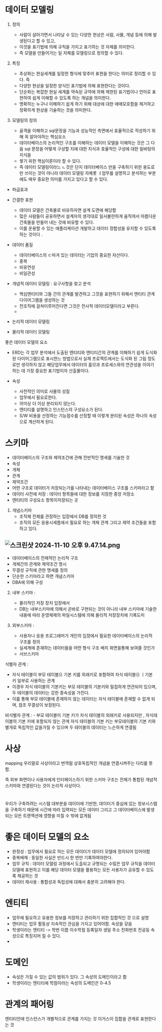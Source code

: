 # 데이터 모델링
1. 정의
   - 사람이 살아가면서 나타날 수 있는 다양한 현상은 사람, 사물, 개념 등에 의해 발생된다고 할 수 있고, 
   - 이것을 표기법에 의해 규칙을 가지고 표기하는 것 자체를 의미한다. 
   - 즉 모델을 만들어가는 일 자체를 모델링으로 정의할 수 있다. 

2. 특징 
   - 추상화는 현실세계를 일정한 형식에 맞추어 표현을 한다는 의미로 정리할 수 있다. 즉
   - 다양한 현상을 일정한 양식인 표기법에 의해 표현한다는 것이다. 
   - 단순화는 복잡한 현실 세계를 약속된 규약에 의해 제한된 표기법이나 언어로 표현하여 쉽게 이해할 수 있도록 하는 개념을 의미한다.
   - 명확하는 누구나 이해하기 쉽게 하기 위해 대상에 대한 애매모호함을 제거하고 정확하게 현상을 기술하는 것을 의미한다. 




3. 모델링의 정의
   - 골격을 이해하고 sql문장을 기능과 성능적인 측면에서 효율적으로 작성하기 위해 꼭 알아야하는 핵심요소
   - 데이터베이스의 논리적인 구조를 이해하는 데이터 모델을 이해하는 것은 그 다음 sql 문장을 어떻게 구성할 지에 대한 지식과 효율적인 구성에 대한 밑바탕의 지식을 
   - 쌓기 위한 핵심이론이라 할 수 있다. 
   - 즉 데이터 모델링이라느 ㄴ것은 단지 데이터베이스 만을 구축하기 위한 용도로만 쓰이는 것이 아니라 데이터 모델링 자체롯 ㅓ업무를 설명하고 분석하는 부분에도 매우 중요한 의미를 가지고 있다고 할 수 있다.

- 파급효과
- 간결한 표현 
  - 데이터 모델은 건축물로 비유하자면 설계 도면에 해당함
  - 많은 사람들이 공유하면서 설계자의 생각대로 일사불란하게 움직여서 아름다운 건축물을 만들어 내는 것에 비유할 수 있다.
  - 이를 운용할 수 있는 애플리케이션 개발하고 데이터 정합성을 유지할 수 있도록 하는 것이다 .

- 데이터 품질 
  - 데이터베이스의 ㄷ마겨 있는 데이터는 기업의 중요한 자산이다. 
  - 중복 
  - 비유연성
  - 비일관성


- 개념적 데이터 모델링 : 요구사항을 찾고 분석 
  - 핵심엔티티와 그들 간의 관계를 발견하고 그것을 표현하기 위해서 엔티티 관계다이어그램을 생성하는 것 
  - 전조직에 걸쳐이루어진다면 그것은 전사적 데이터모델이라고 부른다.
  - 
- 논리적 데이터 모델링
- 물리적 데이터 모델링 



좋은 데이터 모델의 요소 
- ERD는 각 업무 분석에서 도출된 엔티티와 엔티티간의 관계를 이해하기 쉽게 도식화 된 다이어그램으로 표시한느 방법으로서 실제 프로젝트에서는 도식화 된 그림 정도로만 생각하지 않고 해당업무에서 데이터의 흘므과 프로세스와의 연관성을 이야기하는 데 가장 중요한 표기법이자 산출물이다. 



- 속성 
  - 사전적인 의미로 사물의 성질 
  - 업무에서 필요로한다.
  - 의미상 더 이상 분리되지 않는다.
  - 엔티티를 설명하고 인스턴스의 구성요소가 된다.
  - S/W 비용을 산정하는 기능점수를 산정할 때 이렇게 분리된 속성은 하나의 속성으로 계산하게 된다. 
  

# 스키마 
- 데이터베이스의 구조와 제약조건에 관해 전반적인 명세를 기술한 것
- 속성
- 개체
- 관계
- 제약조건 
- 어떤 구조로 데이터가 저장되는가를 나타내는 데이터베이스 구조를 스키마라고 함 
- 데이터 사전에 저장 : 데이터 항목들에 대한 정보를 지정한 중앙 저장소 
- 엔티티의 구성요소 항목이저장되는 곳 


1. 개념스키마 
   - 조직체 전체를 관장하는 입장에서 DB를 정의한 것
   - 조직의 모든 응용시세틈에서 필요로 하는 개체 관계 그리고 제약 조건들을 포함하고 있다.

![스크린샷 2024-11-10 오후 9.47.14.png](..%2F..%2F..%2F..%2F..%2F..%2Fvar%2Ffolders%2Fm4%2Fn9zxyvgx4lx03pl_7nrbhpyr0000gn%2FT%2FTemporaryItems%2FNSIRD_screencaptureui_6FXcn4%2F%EC%8A%A4%ED%81%AC%EB%A6%B0%EC%83%B7%202024-11-10%20%EC%98%A4%ED%9B%84%209.47.14.png)
-

-  데이터베이스의 전체적인 논리적 구조 
- 개체간의 관계와 제약조건 명시
- 무결성 규칙에 관한 명세를 정의
- 단순한 스키마라고 하면 개념스키마 
- DBA에 의해 구성 



2. 내부 스키마  :
   - 물리적인 저장 장치 입장에서 
   - DB는 내부스키마에 의해서 곧바로 구현되는 것이 아니라 내부 스키마에 기술한 내용에 따라 운영체제의 파일시스템에 의해 물리적 저장장치에 기록도미 


3. 외부스키마 : 
   - 사용자나 응용 프로그래머가 개인의 입장에서 필요한 데이터베이스의 논리적 구조를 정의
   - 실세계에 존재하는 데이터들을 어떤 형식 구조 배치 화면을통해 보여줄 것인가 
   - 서브스키마 



식별자 관계 :
 - 자식 테이블이 부모 테이블으 기본 키를 외래키로 포함하여 자식 테이블으 ㅣ기본 키 일부로 사용하는 관계 
 - 이경우 자식 테이블의 기본키는 부모 테이블의 기본키와 밀접하게 연관되어 있으며, 두 테이블의 데이터는 강한 종속성을 가진다. 
 - 이를 통해 부모 테이블에 존재하지 않는 데이터는 자식 테이블에 존재할 수 없게 되며, 참조 무결성이 보장된다.


비식별자 관계 : 
    - 부모 테이블이 기본 키가 자식 테이블의 외래키로 사용되지만 , 자식테이블의 기본 키에 포함되지 않는 관계
자식 테이블의 기본 키는 부모테이블의 기본 키와 별개로 독립적인 값을가질 수 있으며 두 테이블의 데이터는 느슨하게 연결됨




# 사상
mapping 우리말로 사상이라고 번역됨
상호독립적인 개념을 연결시켜주는 다리를 뜻함.

즉 외부 화면이나 사용자에게 인터페이스하기 위한 스키마 구조는 전체가 통합된 개념적 스키마와 연결된다는 것이 논리적 사상이다. 



# 

우리가 구축하려는 시스템 대부분을 데이터에 기반한, 데이터가 중심에 있는 정보시스템을 구축하기 때문에 시간에 따라 입력되는 모든 데이터 그리고 그 데이터베이스에 발생되는 모든 트랜잭션에 영향을 미칠 수 밖에 없게됨



# 좋은 데이터 모델의 요소 

- 완정성 : 업무에서 필요로 하는 모든 데이터가 데이터 모델에 정의되어 있어야함
- 중복배제 : 동일한 사실은 반드시 한 번만 기록하여야한다. 
- 업무 규칙 : 데이터 모델링 과정에서 도출되고 규명되는 수많은 업무 규칙을 데이터 모델에 표현하고 이를 해당 데이터 모델을 활용하는 모든 사용자가 공유할 수 있도록 제공하는 것 
- 데이터 재사용 : 통합성과 독립성에 대해서 충분히 고려해야 한다.  


# 엔티티 
- 업무에 필요하고 유용한 정보를 저장하고 관리하기 위한 집합적인 것 으로 설명 
- 엔티티는 업무 활동상 지속적인 관심을 가지고 있어야함. 속성을 갖음 
- 학생이라는 엔티티 -> 학번 이름 이수학점 등록일자 생일 주소 전화번호 전공등 속성으로 특징지어 질 수 있다. 
- 


# 도메인 
- 속성은 가질 수 있는 값의 범위가 있다. 그 속성의 도메인이라고 함 
- 학생이라는 엔티티에 학점이라는 속성의 도메인은 0-4.5

# 관계의 패어링 
엔티티안에 인스턴스가 개별적으로 관계를 가지는 것 이거스이 집합을 관계로 표현한다는 것 

